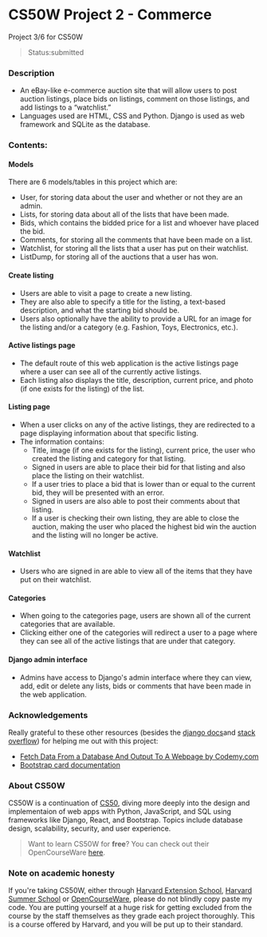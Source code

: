 # CS50W Project 2 - Commerce
Project 3/6 for CS50W
> Status:submitted
  
### Description
* An eBay-like e-commerce auction site that will allow users to post auction listings, place bids on listings, comment on those listings, and add listings to a “watchlist.”
* Languages used are HTML, CSS and Python. Django is used as web framework and SQLite as the database.
  
### Contents:
#### Models
There are 6 models/tables in this project which are:
* User, for storing data about the user and whether or not they are an admin.
* Lists, for storing data about all of the lists that have been made.
* Bids, which contains the bidded price for a list and whoever have placed the bid.
* Comments, for storing all the comments that have been made on a list.
* Watchlist, for storing all the lists that a user has put on their watchlist.
* ListDump, for storing all of the auctions that a user has won.

#### Create listing
* Users are able to visit a page to create a new listing. 
* They are also able to specify a title for the listing, a text-based description, and what the starting bid should be. 
* Users also optionally have the ability to provide a URL for an image for the listing and/or a category (e.g. Fashion, Toys, Electronics, etc.).

#### Active listings page
* The default route of this web application is the active listings page where a user can see all of the currently active listings.
* Each listing also displays the title, description, current price, and photo (if one exists for the listing) of the list.

#### Listing page
* When a user clicks on any of the active listings, they are redirected to a page displaying information about that specific listing.
* The information contains:
    * Title, image (if one exists for the listing), current price, the user who created the listing and category for that listing.
    * Signed in users are able to place their bid for that listing and also place the listing on their watchlist.
    * If a user tries to place a bid that is lower than or equal to the current bid, they will be presented with an error.
    * Signed in users are also able to post their comments about that listing.
    * If a user is checking their own listing, they are able to close the auction, making the user who placed the highest bid win the auction and the listing will no longer be active.

#### Watchlist
* Users who are signed in are able to view all of the items that they have put on their watchlist.

#### Categories
* When going to the categories page, users are shown all of the current categories that are available.
* Clicking either one of the categories will redirect a user to a page where they can see all of the active listings that are under that category.

#### Django admin interface
* Admins have access to Django's admin interface where they can view, add, edit or delete any lists, bids or comments that have been made in the web application.
  
### Acknowledgements
Really grateful to these other resources (besides the [django docs](https://docs.djangoproject.com/en/4.0/)and [stack overflow](https://stackoverflow.com/)) for helping me out with this project:
* [Fetch Data From a Database And Output To A Webpage by Codemy.com](https://www.youtube.com/watch?v=H3joYTIRqKk)
* [Bootstrap card documentation](https://getbootstrap.com/docs/4.1/components/card/)

### About CS50W
CS50W is a continuation of [CS50](https://cs50.harvard.edu/), diving more deeply into the design and implementaion of web apps with Python, JavaScript, and SQL using frameworks like Django, React, and Bootstrap. Topics include database design, scalability, security, and user experience.  
> Want to learn CS50W for **free**? You can check out their OpenCourseWare [here](https://cs50.harvard.edu/web/).
  
### Note on academic honesty
If you're taking CS50W, either through [Harvard Extension School](https://extension.harvard.edu/), [Harvard Summer School](https://summer.harvard.edu/) or [OpenCourseWare](https://cs50.harvard.edu/web/), please do not blindly copy paste my code. You are putting yourself at a huge risk for getting excluded from the course by the staff themselves as they grade each project thoroughly. This is a course offered by Harvard, and you will be put up to their standard.
